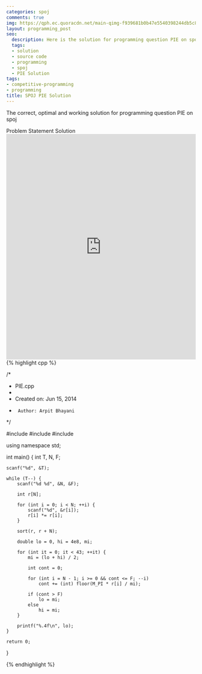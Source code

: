 ```yaml
---
categories: spoj
comments: true
img: https://qph.ec.quoracdn.net/main-qimg-f939681b0b47e5540398244db5c8966f?convert_to_webp=true
layout: programming_post
seo:
  description: Here is the solution for programming question PIE on spoj
  tags:
  - solution
  - source code
  - programming
  - spoj
  - PIE Solution
tags:
- competitive-programming
- programming
title: SPOJ PIE Solution
---
```

The correct, optimal and working solution for programming question PIE on spoj

<div class="ui secondary pointing large menu">
  <a class="grey item" data-tab="problem-statement">
    Problem Statement
  </a>
  <a class="active item grey" data-tab="solution">
    Solution
  </a>
</div>
<div class="ui bottom attached tab" data-tab="problem-statement">
    <iframe src="http://www.spoj.com/problems/PIE/" width="100%" height="600px" style="overflow: scroll; border: none;"></iframe>
</div>
<div class="ui bottom attached active tab" data-tab="solution">
{% highlight cpp %}

/*
 * PIE.cpp
 *
 *  Created on: Jun 15, 2014
 *      Author: Arpit Bhayani
 */

#include <cstdio>
#include <cmath>
#include <algorithm>

using namespace std;

int main() {
	int T, N, F;

	scanf("%d", &T);

	while (T--) {
		scanf("%d %d", &N, &F);

		int r[N];

		for (int i = 0; i < N; ++i) {
			scanf("%d", &r[i]);
			r[i] *= r[i];
		}

		sort(r, r + N);

		double lo = 0, hi = 4e8, mi;

		for (int it = 0; it < 43; ++it) {
			mi = (lo + hi) / 2;

			int cont = 0;

			for (int i = N - 1; i >= 0 && cont <= F; --i)
				cont += (int) floor(M_PI * r[i] / mi);

			if (cont > F)
				lo = mi;
			else
				hi = mi;
		}

		printf("%.4f\n", lo);
	}

	return 0;
}


{% endhighlight %}
</div>
